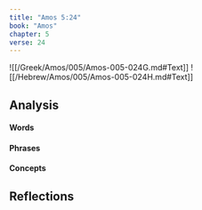 ```yaml
---
title: "Amos 5:24"
book: "Amos"
chapter: 5
verse: 24
---
```

![[/Greek/Amos/005/Amos-005-024G.md#Text]]
![[/Hebrew/Amos/005/Amos-005-024H.md#Text]]

## Analysis

#### Words

#### Phrases

#### Concepts

## Reflections
